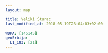 ```yaml
---
layout: map

title: Veliki Šturac
last_modified_at: 2018-05-19T23:04:03+02:00

WDPA: [145145]
geoSrbija:
  L1_183: [21]
---
```


